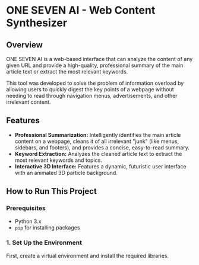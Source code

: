 
# ONE SEVEN AI - Web Content Synthesizer

## Overview

ONE SEVEN AI is a web-based interface that can analyze the content of any given URL and provide a high-quality, professional summary of the main article text or extract the most relevant keywords.

This tool was developed to solve the problem of information overload by allowing users to quickly digest the key points of a webpage without needing to read through navigation menus, advertisements, and other irrelevant content.

## Features

- **Professional Summarization:** Intelligently identifies the main article content on a webpage, cleans it of all irrelevant "junk" (like menus, sidebars, and footers), and provides a concise, easy-to-read summary.
- **Keyword Extraction:** Analyzes the cleaned article text to extract the most relevant keywords and topics.
- **Interactive 3D Interface:** Features a dynamic, futuristic user interface with an animated 3D particle background.

## How to Run This Project

### Prerequisites

- Python 3.x
- `pip` for installing packages

### 1. Set Up the Environment

First, create a virtual environment and install the required libraries.


